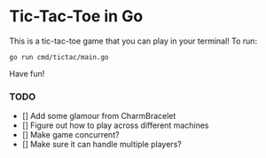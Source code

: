 # Tic-Tac-Toe in Go

This is a tic-tac-toe game that you can play in your terminal! 
To run:

```go run cmd/tictac/main.go```

Have fun! 

### TODO
- [] Add some glamour from CharmBracelet
- [] Figure out how to play across different machines
- [] Make game concurrent?
- [] Make sure it can handle multiple players?
